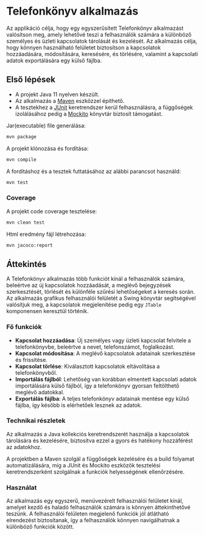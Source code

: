 # Telefonkönyv alkalmazás

Az applikáció célja, hogy egy egyszerűsített Telefonkönyv alkalmazást valósítson meg, amely lehetővé teszi a felhasználók számára a különböző személyes és üzleti kapcsolatok tárolását és kezelését. Az alkalmazás célja, hogy könnyen használható felületet biztosítson a kapcsolatok hozzáadására, módosítására, keresésére, és törlésére, valamint a kapcsolati adatok exportálására egy külső fájlba.

## Első lépések

- A projekt Java 11 nyelven készült.
- Az alkalmazás a [Maven](https://maven.apache.org/) eszközzel építhető.
- A tesztekhez a [JUnit](https://junit.org/junit4/) keretrendszer kerül felhasználásra, a függőségek izolálásához pedig a [Mockito](https://site.mockito.org/) könyvtár biztosít támogatást.

Jar(executable) file generálása:

```bash 
mvn package
```


A projekt klónozása és fordítása:

```bash
mvn compile
```

A fordításhoz és a tesztek futtatásához az alábbi parancsot használd:


```bash
mvn test
```

### Coverage

A projekt code coverage tesztelése:

```bash
mvn clean test
```

Html eredmény fájl létrehozása:

```bash
mvn jacoco:report
```

## Áttekintés

A Telefonkönyv alkalmazás több funkciót kínál a felhasználók számára, beleértve az új kapcsolatok hozzáadását, a meglévő bejegyzések szerkesztését, törlését és különféle szűrési lehetőségeket a keresés során. Az alkalmazás grafikus felhasználói felületét a Swing könyvtár segítségével valósítjuk meg, a kapcsolatok megjelenítése pedig egy `JTable` komponensen keresztül történik.

### Fő funkciók

- **Kapcsolat hozzáadása**: Új személyes vagy üzleti kapcsolat felvitele a telefonkönyvbe, beleértve a nevet, telefonszámot, foglalkozást.
- **Kapcsolat módosítása**: A meglévő kapcsolatok adatainak szerkesztése és frissítése.
- **Kapcsolat törlése**: Kiválasztott kapcsolatok eltávolítása a telefonkönyvből.
- **Importálás fájlból**: Lehetőség van korábban elmentett kapcsolati adatok importálására külső fájlból, így a telefonkönyv gyorsan feltölthető meglévő adatokkal.
- **Exportálás fájlba**: A teljes telefonkönyv adatainak mentése egy külső fájlba, így később is elérhetőek lesznek az adatok.

### Technikai részletek

Az alkalmazás a Java kollekciós keretrendszerét használja a kapcsolatok tárolására és kezelésére, biztosítva ezzel a gyors és hatékony hozzáférést az adatokhoz.

A projektben a Maven szolgál a függőségek kezelésére és a build folyamat automatizálására, míg a JUnit és Mockito eszközök tesztelési keretrendszerként szolgálnak a funkciók helyességének ellenőrzésére.

### Használat

Az alkalmazás egy egyszerű, menüvezérelt felhasználói felületet kínál, amelyet kezdő és haladó felhasználók számára is könnyen áttekinthetővé teszünk. A felhasználói felületen megjelenő funkciók jól átlátható elrendezést biztosítanak, így a felhasználók könnyen navigálhatnak a különböző funkciók között.